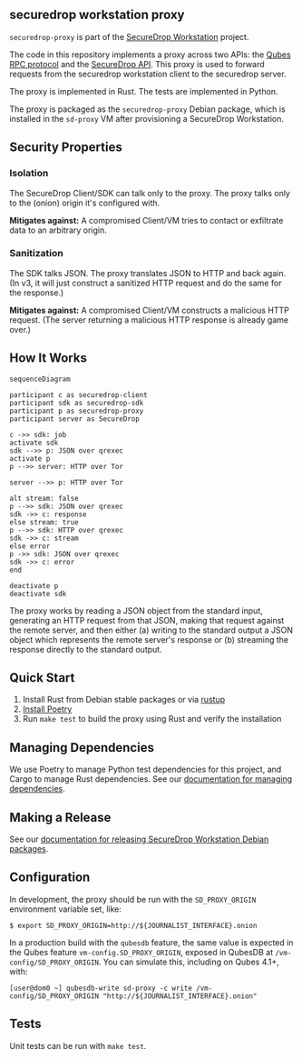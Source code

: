 ## securedrop workstation proxy

`securedrop-proxy` is part of the [SecureDrop
Workstation](https://github.com/freedomofpress/securedrop-workstation) project.

The code in this repository implements a proxy across two APIs: the [Qubes RPC
protocol](https://www.qubes-os.org/doc/qrexec/) and the [SecureDrop
API](https://developers.securedrop.org/en/latest/journalist_api.html).
This proxy is used to forward requests from the securedrop workstation client to
the securedrop server.

The proxy is implemented in Rust. The tests are implemented in Python.

The proxy is packaged as the `securedrop-proxy` Debian package, which is
installed in the `sd-proxy` VM after provisioning a SecureDrop Workstation.

## Security Properties

### Isolation

The SecureDrop Client/SDK can talk only to the proxy. The proxy talks only to
the (onion) origin it's configured with.

**Mitigates against:** A compromised Client/VM tries to contact or exfiltrate
data to an arbitrary origin.

### Sanitization

The SDK talks JSON. The proxy translates JSON to HTTP and back again. (In v3, it
will just construct a sanitized HTTP request and do the same for the response.)

**Mitigates against:** A compromised Client/VM constructs a malicious HTTP
request. (The server returning a malicious HTTP response is already game over.)

## How It Works

```mermaid
sequenceDiagram

participant c as securedrop-client
participant sdk as securedrop-sdk
participant p as securedrop-proxy
participant server as SecureDrop

c ->> sdk: job
activate sdk
sdk -->> p: JSON over qrexec
activate p
p -->> server: HTTP over Tor

server -->> p: HTTP over Tor

alt stream: false
p -->> sdk: JSON over qrexec
sdk ->> c: response
else stream: true
p -->> sdk: HTTP over qrexec
sdk ->> c: stream
else error
p ->> sdk: JSON over qrexec
sdk ->> c: error
end

deactivate p
deactivate sdk
```

The proxy works by reading a JSON object from the standard input, generating an
HTTP request from that JSON, making that request against the remote server, and
then either (a) writing to the standard output a JSON object which represents
the remote server's response or (b) streaming the response directly to the
standard output.

## Quick Start


1. Install Rust from Debian stable packages or via [rustup](https://rustup.rs/)
2. [Install Poetry](https://python-poetry.org/docs/#installing-with-the-official-installer)
3. Run `make test` to build the proxy using Rust and verify the installation

## Managing Dependencies

We use Poetry to manage Python test dependencies for this project, and Cargo to manage Rust dependencies.
See our [documentation for managing dependencies](https://developers.securedrop.org/en/latest/dependency_updates.html).

## Making a Release

See our [documentation for releasing SecureDrop Workstation Debian packages](https://developers.securedrop.org/en/latest/workstation_release_management.html#release-a-debian-package).

## Configuration

In development, the proxy should be run with the `SD_PROXY_ORIGIN` environment
variable set, like:

```sh-session
$ export SD_PROXY_ORIGIN=http://${JOURNALIST_INTERFACE}.onion
```

In a production build with the `qubesdb` feature, the same value is expected in
the Qubes feature `vm-config.SD_PROXY_ORIGIN`, exposed in QubesDB at
`/vm-config/SD_PROXY_ORIGIN`. You can simulate this, including on Qubes 4.1+,
with:

```sh-session
[user@dom0 ~] qubesdb-write sd-proxy -c write /vm-config/SD_PROXY_ORIGIN "http://${JOURNALIST_INTERFACE}.onion"
```

## Tests

Unit tests can be run with `make test`.